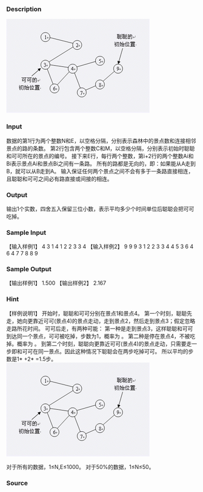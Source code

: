 
### Description
![](/images/1415_1.jpg)
### Input
数据的第1行为两个整数N和E，以空格分隔，分别表示森林中的景点数和连接相邻景点的路的条数。
第2行包含两个整数C和M，以空格分隔，分别表示初始时聪聪和可可所在的景点的编号。
接下来E行，每行两个整数，第i+2行的两个整数Ai和Bi表示景点Ai和景点Bi之间有一条路。
所有的路都是无向的，即：如果能从A走到B，就可以从B走到A。
输入保证任何两个景点之间不会有多于一条路直接相连，且聪聪和可可之间必有路直接或间接的相连。


### Output
输出1个实数，四舍五入保留三位小数，表示平均多少个时间单位后聪聪会把可可吃掉。


### Sample Input
【输入样例1】
4 3
1 4
1 2
2 3
3 4
【输入样例2】
9 9
9 3
1 2
2 3
3 4
4 5
3 6
4 6
4 7
7 8
8 9

### Sample Output
【输出样例1】
1.500
【输出样例2】
2.167

### Hint
【样例说明1】
开始时，聪聪和可可分别在景点1和景点4。
第一个时刻，聪聪先走，她向更靠近可可(景点4)的景点走动，走到景点2，然后走到景点3；假定忽略走路所花时间。
可可后走，有两种可能：
第一种是走到景点3，这样聪聪和可可到达同一个景点，可可被吃掉，步数为1，概率为 。
第二种是停在景点4，不被吃掉。概率为 。
到第二个时刻，聪聪向更靠近可可(景点4)的景点走动，只需要走一步即和可可在同一景点。因此这种情况下聪聪会在两步吃掉可可。
所以平均的步数是1* +2* =1.5步。
![](/JudgeOnline/images/1415_2.jpg)

对于所有的数据，1≤N,E≤1000。
对于50%的数据，1≤N≤50。

### Source
